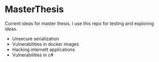 # MasterThesis

Current ideas for master thesis. I use this repo for testing and exploring ideas.

- Unsecure serialization 
- Vulnerabilities in docker images
- Hacking internett applications
- Vulnerabilities in c# 
